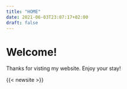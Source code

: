```yaml
---
title: "HOME"
date: 2021-06-03T23:07:17+02:00
draft: false
---
```


# Welcome!

Thanks for visting my website. Enjoy your stay!

{{< newsite >}}